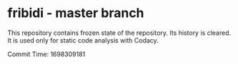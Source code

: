 # fribidi - master branch

This repository contains frozen state of the repository.
Its history is cleared. It is used only for static code
analysis with Codacy.

Commit Time: 1698309181